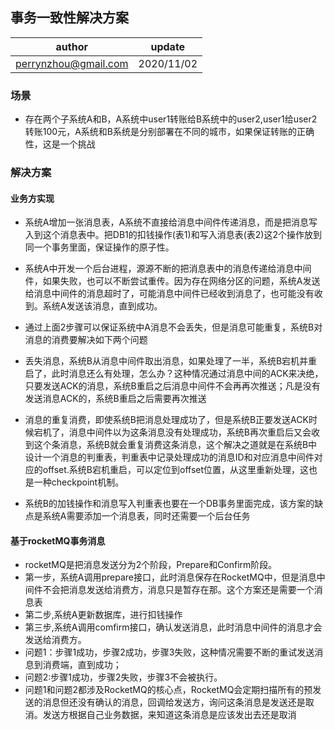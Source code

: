 ##  事务一致性解决方案

| author | update |
| ------ | ------ |
| perrynzhou@gmail.com | 2020/11/02 |

###  场景

- 存在两个子系统A和B，A系统中user1转账给B系统中的user2,user1给user2转账100元，A系统和B系统是分别部署在不同的城市，如果保证转账的正确性，这是一个挑战


### 解决方案

#### 业务方实现

- 系统A增加一张消息表，A系统不直接给消息中间件传递消息，而是把消息写入到这个消息表中。把DB1的扣钱操作(表1)和写入消息表(表2)这2个操作放到同一个事务里面，保证操作的原子性。
- 系统A中开发一个后台进程，源源不断的把消息表中的消息传递给消息中间件，如果失败，也可以不断尝试重传。因为存在网络分区的问题，系统A发送给消息中间件的消息超时了，可能消息中间件已经收到消息了，也可能没有收到。系统A发送该消息，直到成功。
- 通过上面2步骤可以保证系统中A消息不会丢失，但是消息可能重复，系统B对消息的消费要解决如下两个问题
 - 丢失消息，系统B从消息中间件取出消息，如果处理了一半，系统B宕机并重启了，此时消息还么有处理，怎么办？这种情况通过消息中间的ACK来决绝，只要发送ACK的消息，系统B重启之后消息中间件不会再再次推送；凡是没有发送消息ACK的，系统B重启之后需要再次推送
 - 消息的重复消费，即使系统B把消息处理成功了，但是系统B正要发送ACK时候宕机了，消息中间件以为这条消息没有处理成功，系统B再次重启后又会收到这个条消息，系统B就会重复消费这条消息，这个解决之道就是在系统B中设计一个消息的判重表，判重表中记录处理成功的消息ID和对应消息中间件对应的offset.系统B宕机重启，可以定位到offset位置，从这里重新处理，这也是一种checkpoint机制。

- 系统B的加钱操作和消息写入判重表也要在一个DB事务里面完成，该方案的缺点是系统A需要添加一个消息表，同时还需要一个后台任务

#### 基于rocketMQ事务消息

- rocketMQ是把消息发送分为2个阶段，Prepare和Confirm阶段。
- 第一步，系统A调用prepare接口，此时消息保存在RocketMQ中，但是消息中间件不会把消息发送给消费方，消息只是暂存在那。这个方案还是需要一个消息表
- 第二步,系统A更新数据库，进行扣钱操作
- 第三步,系统A调用comfirm接口，确认发送消息，此时消息中间件的消息才会发送给消费方。
 - 问题1：步骤1成功，步骤2成功，步骤3失败，这种情况需要不断的重试发送消息到消费端，直到成功；
 - 问题2:步骤1成功，步骤2失败，步骤3不会被执行。
 - 问题1和问题2都涉及RocketMQ的核心点，RocketMQ会定期扫描所有的预发送的消息但还没有确认的消息，回调给发送方，询问这条消息是发送还是取消。发送方根据自己业务数据，来知道这条消息是应该发出去还是取消
